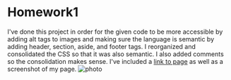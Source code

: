 # Homework1
I've done this project in order for the given code to be more accessible by adding alt tags to images and making sure the language is semantic by adding header, section, aside, and footer tags.
I reorganized and consolidated the CSS so that it was also semantic. I also added comments so the consolidation makes sense.
I've included a [link to page](https://ejkennelly.github.io/Homework1/) as well as a screenshot of my page.
![photo](images/screenshot.png)

